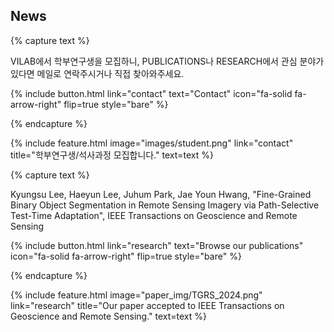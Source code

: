 ---
---

## News

{% capture text %}

VILAB에서 학부연구생을 모집하니, PUBLICATIONS나 RESEARCH에서 관심 분야가 있다면 메일로 연락주시거나 직접 찾아와주세요.

{%
  include button.html
  link="contact"
  text="Contact"
  icon="fa-solid fa-arrow-right"
  flip=true
  style="bare"
%}

{% endcapture %}

{%
  include feature.html
  image="images/student.png"
  link="contact"
  title="학부연구생/석사과정 모집합니다."
  text=text
%}

{% capture text %}

Kyungsu Lee, Haeyun Lee, Juhum Park, Jae Youn Hwang, "Fine-Grained Binary Object Segmentation in Remote Sensing Imagery via Path-Selective Test-Time Adaptation", IEEE Transactions on Geoscience and Remote Sensing

{%
  include button.html
  link="research"
  text="Browse our publications"
  icon="fa-solid fa-arrow-right"
  flip=true
  style="bare"
%}

{% endcapture %}

{%
  include feature.html
  image="paper_img/TGRS_2024.png"
  link="research"
  title="Our paper accepted to IEEE Transactions on Geoscience and Remote Sensing."
  text=text
%}
